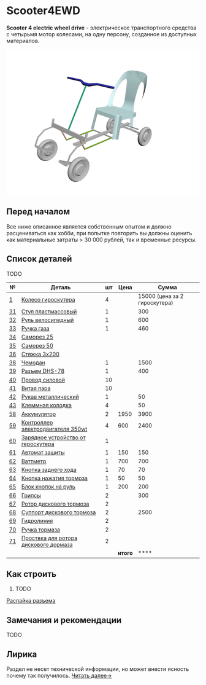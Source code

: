 # Scooter4EWD 
**Scooter 4 electric wheel drive** - электрическое транспортного средства с четырьмя мотор колесами, на одну персону, созданное из доступных материалов.

![Общий вид](general_view004.png)

## Перед началом
Все ниже описанное является собственным опытом и должно расцениваться как хобби, при попытке повторить вы должны оценить как материальные затраты > 30 000 рублей, так и временные ресурсы.

## Список деталей
TODO

| №  | Деталь                       | шт | Цена      | Сумма     |
| --- | ---------------------------- | ---| --------- | --------- |
| [1](../part/01part.md) | [Колесо гироскутера](../part/02part.md) | 4 | | 15000 (цена за 2 гироскутера) |
| [31](../part/31part.md) | [Стул пластмассовый](../part/31part.md)| 1 | | 300 |
| [32](../part/32part.md) | [Руль велосипедный](../part/32part.md)| 1 | | 600 |
| [33](../part/33part.md) | [Ручка газа](../part/33part.md)| 1 | | 460 |
| [34](../part/34part.md) | [Саморез 25](../part/34part.md)| | |  |
| [35](../part/35part.md) | [Саморез 50](../part/35part.md)|  | |  |
| [36](../part/36part.md) | [Стяжка 3х200](../part/36part.md)|  | |  |
| [38](../part/38part.md) | [Чемодан](../part/38part.md)| 1 | | 1500 |
| [39](../part/39part.md) | [Разъем DHS-78](../part/39part.md)| 1 | | 400 |
| [40](../part/40part.md) | [Провод силовой](../part/40part.md)| 10 | | |
| [41](../part/41part.md) | [Витая пара](../part/41part.md)| 10 | | |
| [42](../part/42part.md) | [Рукав металлический](../part/42part.md)| 1 | | 50 |
| [43](../part/43part.md) | [Клеммная колодка](../part/43part.md)| 4 | | 50 |
| [58](../part/58part.md) | [Аккумулятор](../part/58part.md)| 2 | 1950 | 3900 |
| [59](../part/59part.md) | [Контроллер электродвигателя 350wt](../part/59part.md)| 4 | 600 | 2400 |
| [60](../part/60part.md) | [Зарядное устройство от героскутера](../part/60part.md)| 1 | | |
| [61](../part/61part.md) | [Автомат защиты](../part/61part.md)| 1 | 150 | 150 |
| [62](../part/62part.md) | [Ваттметр](../part/62part.md)| 1 | 700 | 700 |
| [63](../part/63part.md) | [Кнопка заднего хода](../part/63part.md)| 1 | 70 | 70 |
| [64](../part/64part.md) | [Кнопка нажатия тормоза](../part/64part.md)| 1 | 50 | 50 |
| [65](../part/65part.md) | [Блок кнопок на руль](../part/65part.md)| 1 | 200 | 200 |
| [66](../part/66part.md) | [Грипсы](../part/66part.md)| 2 | | 300 |
| [67](part/67part.md) | [Ротор дискового тормоза](readme/part/67part.md)| 2 | | |
| [68](part/68part.md) | [Суппорт дискового тормоза](readme/part/68part.md)| 2 | | 2500 |
| [69](part/69part.md) | [Гидролиния](readme/part/69part.md)| 2 | | |
| [70](part/70part.md) | [Ручка тормаза](readme/part/70part.md)| 2 | | |
| [71](part/71part.md) | [Проствка для ротора дискового дормаза](readme/part/71part.md)| 2 | | |
| | | | **итого** | **** |

## Как строить
1. TODO 

[Распайка разъема](../part/39part.md)

## Замечания и рекомендации
TODO

## Лирика 
Раздел не несет технической информации, но может внести ясность почему так получилось. 
[Читать далее->](readme/history.md)


